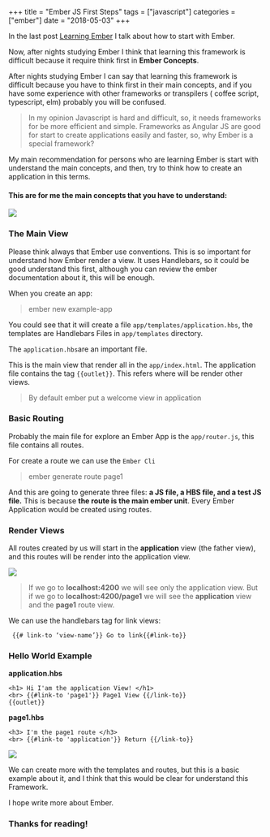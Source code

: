 +++
title = "Ember JS First Steps"
tags = ["javascript"]
categories = ["ember"]
date = "2018-05-03"
+++

In the last post [Learning Ember](http://carlogilmar.me/post/learning-ember/) I talk about how to start with Ember.

Now, after nights studying Ember I think that learning this framework is difficult because it require think first in **Ember Concepts**.

 After nights studying Ember I can say that learning this framework is difficult because you have to think first in their main concepts, and if you have some experience with other frameworks or transpilers ( coffee script, typescript, elm) probably you will be confused.

> In my opinion Javascript is hard and difficult, so, it needs frameworks for be more efficient and simple. Frameworks as Angular JS are good for start to create applications easily and faster, so, why Ember is a special framework?

My main recommendation for persons who are learning Ember is start with understand the main concepts, and then, try to think how to create an application in this terms.

#### This are for me the main concepts that you have to understand:

![](/blog/blog/embersteps/ember1.png)

### The Main View

 Please think always that Ember use conventions. This is so important for understand how Ember render a view. It uses Handlebars, so it could be good understand this first, although you can review the ember documentation about it, this will be enough.

When you create an app:

> ember new example-app

You could see that it will create a file `app/templates/application.hbs`, the templates are Handlebars Files in `app/templates` directory.

The `application.hbs`are an important file.

This is the main view that render all in the `app/index.html`.  The application file contains the tag `{{outlet}}`. This refers where will be render other views.

> By default ember put a welcome view in application

### Basic Routing

Probably the main file for explore an Ember App is the `app/router.js`, this file contains all routes.

For create a route we can use the `Ember Cli`

> ember generate route page1

And this are going to generate three files: **a JS file, a HBS file, and a test JS file.**  This is because **the route is the main ember unit**. Every Ember Application would be created using routes.

### Render Views
All routes created by us will start in the **application** view (the father view), and this routes will be render into the application view.

![](/blog/blog/embersteps/ember2.png)

> If we go to **localhost:4200** we will see only the application view. But if we go to **localhost:4200/page1** we will see the **application** view and the **page1** route view.

We can use the handlebars tag for link views:

```
 {{# link-to ‘view-name’}} Go to link{{#link-to}}
```

### Hello World Example

**application.hbs**
```
<h1> Hi I'am the application View! </h1>
<br> {{#link-to 'page1'}} Page1 View {{/link-to}}
{{outlet}}
```

**page1.hbs**
```
<h3> I'm the page1 route </h3>
<br> {{#link-to 'application'}} Return {{/link-to}}
```

![](/blog/blog/embersteps/ember3.png)

We can create more with the templates and routes, but this is a basic example about it, and I think that this would be clear for understand this Framework.

I hope write more about Ember.

### Thanks for reading!


